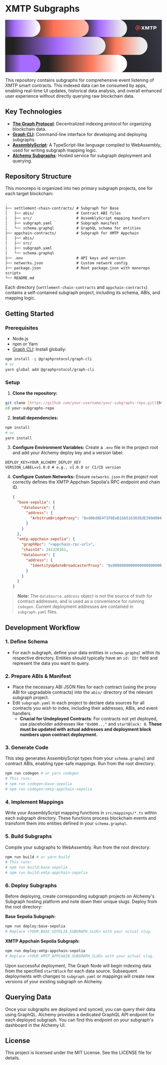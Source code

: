# XMTP Subgraphs

![XMTP Banner](.github/xmtp-banner.png)

This repository contains subgraphs for comprehensive event listening of XMTP smart contracts. This indexed data can be consumed by apps, enabling real-time UI updates, historical data analysis, and overall enhanced user experience without directly querying raw blockchain data.

## Key Technologies

- **[The Graph Protocol](https://thegraph.com/)**: Decentralized indexing protocol for organizing blockchain data.
- **[Graph CLI](https://github.com/graphprotocol/graph-cli)**: Command-line interface for developing and deploying subgraphs.
- **[AssemblyScript](https://www.assemblyscript.org/)**: A TypeScript-like language compiled to WebAssembly, used for writing subgraph mapping logic.
- **[Alchemy Subgraphs](https://www.alchemy.com/subgraphs)**: Hosted service for subgraph deployment and querying.

## Repository Structure

This monorepo is organized into two primary subgraph projects, one for each target blockchain:

```text
.
├── settlement-chain-contracts/ # Subgraph for Base
│   ├── abis/                   # Contract ABI files
│   ├── src/                    # AssemblyScript mapping handlers
│   ├── subgraph.yaml           # Subgraph manifest
│   └── schema.graphql          # GraphQL schema for entities
├── appchain-contracts/         # Subgraph for XMTP Appchain
│   ├── abis/
│   ├── src/
│   ├── subgraph.yaml
│   └── schema.graphql
├── .env                        # API keys and version
├── networks.json               # Custom network config
├── package.json                # Root package.json with monorepo scripts
└── README.md
```

Each directory (`settlement-chain-contracts` and `appchain-contracts`) contains a self-contained subgraph project, including its schema, ABIs, and mapping logic.

## Getting Started

### Prerequisites

- Node.js
- npm or Yarn
- [Graph CLI](https://github.com/graphprotocol/graph-cli): Install globally:

```bash
npm install -g @graphprotocol/graph-cli
# or
yarn global add @graphprotocol/graph-cli
```

### Setup

1.  **Clone the repository:**

```bash
git clone [https://github.com/your-username/your-subgraphs-repo.git](https://github.com/your-username/your-subgraphs-repo.git)
cd your-subgraphs-repo
```

2.  **Install dependencies:**

```bash
npm install
# or
yarn install
```

3.  **Configure Environment Variables:** Create a `.env` file in the project root and add your Alchemy deploy key and a version label:

```text
DEPLOY_KEY=YOUR_ALCHEMY_DEPLOY_KEY
VERSION_LABEL=v1.0.0 # e.g., v1.0.0 or CI/CD version
```

4.  **Configure Custom Networks:** Ensure `networks.json` in the project root correctly defines the XMTP Appchain Sepolia's RPC endpoint and chain ID.

    ```json
    {
      "base-sepolia": {
        "dataSource": {
          "address": {
            "ArbitrumBridgeProxy": "0xd06d8E471F0EeB1bb516303EdE399d004Acb1615"
          }
        }
      },
      "xmtp-appchain-sepolia": {
        "graphRpc": "<appchain-rpc-url>",
        "chainId": 241320161,
        "dataSource": {
          "address": {
            "IdentityUpdateBroadcasterProxy": "0x0000000000000000000000000000000000000000"
          }
        }
      }
    }
    ```

> **Note:** The `dataSource.address` object is not the source of truth for contract addresses, and is used as a convenience for running `codegen`. Current deployment addresses are contained in `subgraph.yaml` files.

## Development Workflow

### 1. Define Schema

- For each subgraph, define your data entities in `schema.graphql` within its respective directory. Entities should typically have an `id: ID!` field and represent the data you want to query.

### 2. Prepare ABIs & Manifest

- Place the necessary ABI JSON files for each contract (using the proxy ABI for upgradable contracts) into the `abis/` directory of the relevant subgraph project.
- Edit `subgraph.yaml` in each project to declare data sources for all contracts you wish to index, including their addresses, ABIs, and event handlers.
  - **Crucial for Undeployed Contracts**: For contracts not yet deployed, use placeholder addresses like `"0x000..."` and `startBlock: 0`. **These must be updated with actual addresses and deployment block numbers upon contract deployment.**

### 3. Generate Code

This step generates AssemblyScript types from your `schema.graphql` and contract ABIs, enabling type-safe mappings. Run from the root directory:

```bash
npm run codegen # or yarn codegen
# This runs:
# npm run codegen:base-sepolia
# npm run codegen:xmtp-appchain-sepolia
```

### 4. Implement Mappings

Write your AssemblyScript mapping functions in `src/mappings/*.ts` within each subgraph directory. These functions process blockchain events and transform them into entities defined in your `schema.graphql`.

### 5. Build Subgraphs

Compile your subgraphs to WebAssembly. Run from the root directory:

```bash
npm run build # or yarn build
# This runs:
# npm run build:base-sepolia
# npm run build:xmtp-appchain-sepolia
```

### 6. Deploy Subgraphs

Before deploying, create corresponding subgraph projects on Alchemy's Subgraph hosting platform and note down their unique slugs.
Deploy from the root directory:

**Base Sepolia Subgraph:**

```bash
npm run deploy:base-sepolia
# Replace <YOUR_BASE_SEPOLIA_SUBGRAPH_SLUG> with your actual slug.
```

**XMTP Appchain Sepolia Subgraph:**

```bash
npm run deploy:xmtp-appchain-sepolia
# Replace <YOUR_XMTP_APPCHAIN_SUBGRAPH_SLUG> with your actual slug.
```

Upon successful deployment, The Graph Node will begin indexing data from the specified `startBlock` for each data source. Subsequent deployments with changes to `subgraph.yaml` or mappings will create new versions of your existing subgraph on Alchemy.

## Querying Data

Once your subgraphs are deployed and synced, you can query their data using GraphQL. Alchemy provides a dedicated GraphQL API endpoint for each deployed subgraph. You can find this endpoint on your subgraph's dashboard in the Alchemy UI.

## License

This project is licensed under the MIT License. See the LICENSE file for details.
